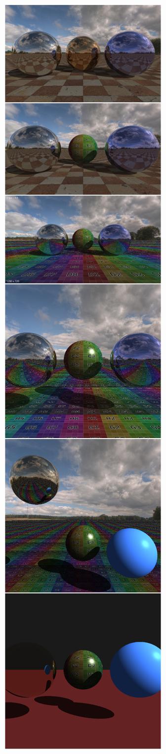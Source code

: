 ![](/images/metal-sample.png)
![](/images/fullscreen-sample.png)
![](/images/hud-aspect.png)
![](/images/sky-2.png)
![](/images/sky.png)
![](/images/uv-sphere.png)